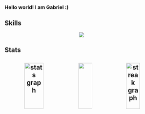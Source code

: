 ### Hello world! I am Gabriel :)

<h2>Skills</h2>
<div>
  <p align="center">
    <a href="https://skillicons.dev">
      <img src="https://skillicons.dev/icons?i=c,html,css,git,github,bash,linux,vim,ps,wordpress" />
    </a>
  </p>
<div/>
<h2>Stats<h2/>
<div>
  <div align="center">
  <img src="https://github-readme-stats.vercel.app/api?username=hiimgabe&theme=material-palenight&show_icons=true&hide_border=true&count_private=true" height="150" width="35%" alt="stats graph"/>
  <img src="https://github-readme-stats.vercel.app/api/top-langs/?username=hiimgabe&layout=compact&langs_count=10&theme=transparent" height="150" width="30%"/>
  <img src="https://github-readme-streak-stats.herokuapp.com/?user=hiimgabe&theme=material-palenight&hide_border=true" height="150" width="30%" alt="streak graph"/><br></br>
</div>
<div/>
<!--
**hiimgabe/hiimgabe** is a ✨ _special_ ✨ repository because its `README.md` (this file) appears on your GitHub profile.
Here are some ideas to get you started:

- 🔭 I’m currently working on ...
- 🌱 I’m currently learning ...
- 👯 I’m looking to collaborate on ...
- 🤔 I’m looking for help with ...
- 💬 Ask me about ...
- 📫 How to reach me: ...
- 😄 Pronouns: ...
- ⚡ Fun fact: ...
-->
